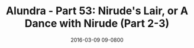 ---
layout: entry.pug
title: "Alundra - Part 53: Nirude's Lair, or A Dance with Nirude (Part 2-3)"
date: 2016-03-09 09-0800
publishDate: 2017-10-31 12:00:00 -0800
categories: playthroughs alundra
draft: true
---